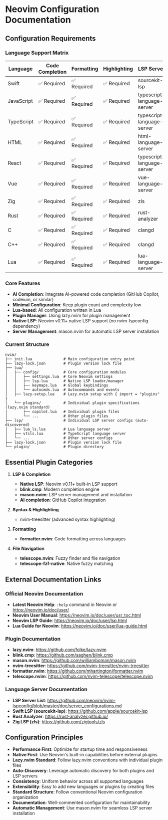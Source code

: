# Neovim Configuration Documentation

## Configuration Requirements

### Language Support Matrix

| Language   | Code Completion | Formatting  | Highlighting | LSP Server                 |
| ---------- | --------------- | ----------- | ------------ | -------------------------- |
| Swift      | ✅ Required     | ✅ Required | ✅ Required  | sourcekit-lsp              |
| JavaScript | ✅ Required     | ✅ Required | ✅ Required  | typescript-language-server |
| TypeScript | ✅ Required     | ✅ Required | ✅ Required  | typescript-language-server |
| HTML       | ✅ Required     | ✅ Required | ✅ Required  | html-language-server       |
| React      | ✅ Required     | ✅ Required | ✅ Required  | typescript-language-server |
| Vue        | ✅ Required     | ✅ Required | ✅ Required  | vue-language-server        |
| Zig        | ✅ Required     | ✅ Required | ✅ Required  | zls                        |
| Rust       | ✅ Required     | ✅ Required | ✅ Required  | rust-analyzer              |
| C          | ✅ Required     | ✅ Required | ✅ Required  | clangd                     |
| C++        | ✅ Required     | ✅ Required | ✅ Required  | clangd                     |
| Lua        | ✅ Required     | ✅ Required | ✅ Required  | lua-language-server        |

### Core Features

- **AI Completion**: Integrate AI-powered code completion (GitHub Copilot, codeium, or similar)
- **Minimal Configuration**: Keep plugin count and complexity low
- **Lua-based**: All configuration written in Lua
- **Plugin Manager**: Using lazy.nvim for plugin management
- **Native LSP**: Neovim v0.11+ native LSP support (no nvim-lspconfig dependency)
- **Server Management**: mason.nvim for automatic LSP server installation

### Current Structure

```
nvim/
├── init.lua              # Main configuration entry point
├── lazy-lock.json        # Plugin version lock file
├── lua/
│   ├── config/           # Core configuration modules
│   │   ├── settings.lua  # Core Neovim settings
│   │   ├── lsp.lua       # Native LSP loader/manager
│   │   ├── keymaps.lua   # Global keybindings
│   │   └── autocmds.lua  # Autocommands and events
│   ├── lazy-setup.lua    # Lazy.nvim setup with { import = "plugins" }
│   └── plugins/          # Individual plugin specifications (lazy.nvim standard)
│       ├── copilot.lua   # Individual plugin files
│       └── ...           # Other plugin files
├── lsp/                  # Individual LSP server configs (auto-discovered)
│   ├── lua_ls.lua        # Lua language server
│   ├── vtsls.lua         # TypeScript language server
│   └── ...               # Other server configs
├── lazy-lock.json        # Plugin version lock file
└── plugin/               # Plugin directory
```

## Essential Plugin Categories

1. **LSP & Completion**

   - **Native LSP**: Neovim v0.11+ built-in LSP support
   - **blink.cmp**: Modern completion engine
   - **mason.nvim**: LSP server management and installation
   - **AI completion**: GitHub Copilot integration

2. **Syntax & Highlighting**

   - nvim-treesitter (advanced syntax highlighting)

3. **Formatting**

   - **formatter.nvim**: Code formatting across languages

4. **File Navigation**

   - **telescope.nvim**: Fuzzy finder and file navigation
   - **telescope-fzf-native**: Native fuzzy matching

## External Documentation Links

### Official Neovim Documentation

- **Latest Neovim Help**: `:help` command in Neovim or https://neovim.io/doc/user/
- **Neovim User Manual**: https://neovim.io/doc/user/usr_toc.html
- **Neovim LSP Guide**: https://neovim.io/doc/user/lsp.html
- **Lua Guide for Neovim**: https://neovim.io/doc/user/lua-guide.html

### Plugin Documentation

- **lazy.nvim**: https://github.com/folke/lazy.nvim
- **blink.cmp**: https://github.com/saghen/blink.cmp
- **mason.nvim**: https://github.com/williamboman/mason.nvim
- **nvim-treesitter**: https://github.com/nvim-treesitter/nvim-treesitter
- **formatter.nvim**: https://github.com/mhartington/formatter.nvim
- **telescope.nvim**: https://github.com/nvim-telescope/telescope.nvim

### Language Server Documentation

- **LSP Server List**: https://github.com/neovim/nvim-lspconfig/blob/master/doc/server_configurations.md
- **Swift LSP (sourcekit-lsp)**: https://github.com/apple/sourcekit-lsp
- **Rust Analyzer**: https://rust-analyzer.github.io/
- **Zig LSP (zls)**: https://github.com/zigtools/zls

## Configuration Principles

- **Performance First**: Optimize for startup time and responsiveness
- **Native First**: Use Neovim's built-in capabilities before external plugins
- **Lazy.nvim Standard**: Follow lazy.nvim conventions with individual plugin files
- **Auto-Discovery**: Leverage automatic discovery for both plugins and LSP servers
- **Consistency**: Uniform behavior across all supported languages
- **Extensibility**: Easy to add new languages or plugins by creating files
- **Standard Structure**: Follow conventional Neovim configuration organization
- **Documentation**: Well-commented configuration for maintainability
- **Automatic Management**: Use mason.nvim for seamless LSP server installation
